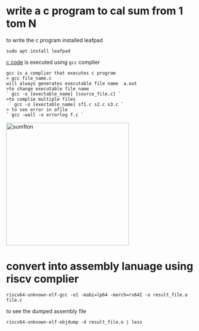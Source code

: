 # write a c program to cal sum from 1 tom N
  to write the c program installed leafpad 
  ```
  sudo apt install leafpad
  ```
[c code](sum1toN.c)
 is executed using `gcc` complier 
```
gcc is a complier that executes c program
> gcc file_name.c
will always generates executable file name  a.out
>to change executable file name 
` gcc -o [exectable_name] [source_file.c] `
>to complie multiple files
 ` gcc -o [exectable_name] sf1.c s2.c s3.c `
> to see error in afile
` gcc -wall -o errorlog f.c `

```
<img width="329" alt="sum1ton" src="https://github.com/navi2311/risc-v-HDP/assets/134842758/3f115215-42a7-4c58-b2e7-88a119c48e78">

# convert into assembly lanuage using riscv complier   
```
riscv64-unknown-elf-gcc -o1 -mabi=lp64 -march=rv64I -o result_file.o file.c
```
to see the dumped assembly file 
```
riscv64-unknown-elf-objdump -d result_file.o | less
```
